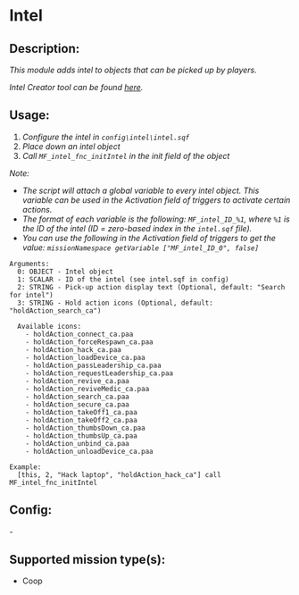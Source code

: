 # Intel
## Description:
_This module adds intel to objects that can be picked up by players._

_Intel Creator tool can be found [here](https://malbryn.github.io/MalFramework/intel_creator.html)._

## Usage:
1. _Configure the intel in `config\intel\intel.sqf`_
2. _Place down an intel object_
3. _Call `MF_intel_fnc_initIntel` in the init field of the object_

_Note:_
- _The script will attach a global variable to every intel object. This variable can be used in the Activation field of triggers to activate certain actions._
- _The format of each variable is the following: `MF_intel_ID_%1`, where `%1` is the ID of the intel (ID = zero-based index in the `intel.sqf` file)._
- _You can use the following in the Activation field of triggers to get the value: `missionNamespace getVariable ["MF_intel_ID_0", false]`_

```
Arguments:
  0: OBJECT - Intel object
  1: SCALAR - ID of the intel (see intel.sqf in config)
  2: STRING - Pick-up action display text (Optional, default: "Search for intel")
  3: STRING - Hold action icons (Optional, default: "holdAction_search_ca")

  Available icons:
    - holdAction_connect_ca.paa
    - holdAction_forceRespawn_ca.paa
    - holdAction_hack_ca.paa
    - holdAction_loadDevice_ca.paa
    - holdAction_passLeadership_ca.paa
    - holdAction_requestLeadership_ca.paa
    - holdAction_revive_ca.paa
    - holdAction_reviveMedic_ca.paa
    - holdAction_search_ca.paa
    - holdAction_secure_ca.paa
    - holdAction_takeOff1_ca.paa
    - holdAction_takeOff2_ca.paa
    - holdAction_thumbsDown_ca.paa
    - holdAction_thumbsUp_ca.paa
    - holdAction_unbind_ca.paa
    - holdAction_unloadDevice_ca.paa

Example:
  [this, 2, "Hack laptop", "holdAction_hack_ca"] call MF_intel_fnc_initIntel
```

## Config:
\-

## Supported mission type(s):
- Coop
